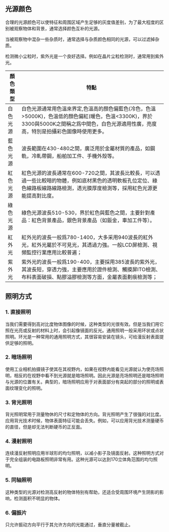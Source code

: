 ## 光源颜色

合理的光源颜色可以使特征和周围区域产生足够的灰度值差别，为了最大程度的区别被观察物体和背景，通常选择颜色互补的光源。

当被观察物中混杂一些杂质时，通常选择与杂质颜色相同的光源，可以过滤掉杂质。

检测微小尘粒时，紫外光是一个良好选择。例如在晶片尘粒检测时，通常用到紫外光。

| 顏色類型 | 特點 |
|---------|------|
| 白色光源 | 白色光源通常用色溫來界定,色溫高的顏色偏藍色(冷色，色溫>5000K)，色溫低的顏色偏紅(暖色，色溫<3300K)，界於3300與5000K之間稱之爲中間色，白色光源適用性廣，亮度高，特別是拍攝彩色圖像時使用更多。 |
| 藍色光源 | 波長範圍在430-480之間，廣泛用於金屬材質的產品，如鋼軌，冷軋帶鋼，船舶加工件、手機外殼等。 |
| 紅色光源 | 紅色光源的波長通常在600-720之間，其波長比較長，可以透過一些比較暗的物體，例如底材黑色的透明軟板孔位定位、綠色線路板線路線路檢測，透光膜厚度檢測等，採用紅色光源更能提高對比度。 |
| 綠色光源 | 綠色光源波長510-530，界於紅色與藍色之間，主要針對產品：紅色背景產品，銀色背景產品（如鈑金，車加工件等）。 |
| 紅外光 | 紅外光的波長一般爲780-1400，大多采用940波長的紅外光，紅外光屬於不可見光，其透過力強。一般LCD屏檢測、視頻監控行業應用比較普遍； |
| 紫外光 | 紫外光的波長一般爲190-400，主要採用385波長的紫外光，其波長短，穿透力強，主要應用於證件檢測、觸摸屏ITO檢測、布料表面破損、點膠溢膠檢測等方面，金屬表面劃痕檢測等； |

## 照明方式

### 1. 直接照明

当我们需要得到高对比度物体图像的时候，这种类型的光很有效。但是当我们用它照在光亮或反射的材料上时，会引起像镜面的反光。通用照明一般采用环状或点状照明。环光是一种常用的通用照明方式，其很容易安装在镜头，可给漫反射表面提供足够的照明。

### 2. 暗场照明

使用工业相机拍摄镜子使其在其视野内，如果在视野内能看见光源就认为使亮场照明，相反的在视野中看不到光源就是暗场照明。因此光源是亮场照明还是暗场照明与光源的位置有关。典型的，暗场照明应用于对表面部分有突起的部分的照明或表面纹理变化的照明。

### 3. 背光照明

背光照明常用于测量物休的尺寸和定物体的方向。背光照明产生了很强的对比度。应用背光技术时候，物体表面特征可能会丢失。例如，可以应用背光技术测量硬币的直径，但是却无法判断硬币的正反面。

### 4. 漫射照明

连续漫反射照明应用半球形的均匀照明，以减小影子及镜面反射。这种照明方式对于完全组装的电路板照明非常有用。这种光源可以达到170立体角范围的均匀照明。

### 5. 同轴照明

这种类型的光源对检测高反射的物体特别有帮助，还适合受周围环境产生阴影的影响，检测面积不明显的物体。

### 6. 偏振片

只允许振动方向平行于其允许方向的光能通过，垂直分量被截止。